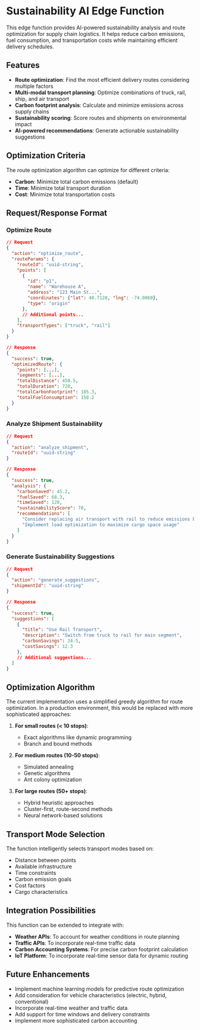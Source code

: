 
# Sustainability AI Edge Function

This edge function provides AI-powered sustainability analysis and route optimization for supply chain logistics. It helps reduce carbon emissions, fuel consumption, and transportation costs while maintaining efficient delivery schedules.

## Features

- **Route optimization**: Find the most efficient delivery routes considering multiple factors
- **Multi-modal transport planning**: Optimize combinations of truck, rail, ship, and air transport
- **Carbon footprint analysis**: Calculate and minimize emissions across supply chains
- **Sustainability scoring**: Score routes and shipments on environmental impact
- **AI-powered recommendations**: Generate actionable sustainability suggestions

## Optimization Criteria

The route optimization algorithm can optimize for different criteria:

- **Carbon**: Minimize total carbon emissions (default)
- **Time**: Minimize total transport duration
- **Cost**: Minimize total transportation costs

## Request/Response Format

### Optimize Route
```json
// Request
{
  "action": "optimize_route",
  "routeParams": {
    "routeId": "uuid-string",
    "points": [
      {
        "id": "p1",
        "name": "Warehouse A",
        "address": "123 Main St...",
        "coordinates": {"lat": 40.7128, "lng": -74.0060},
        "type": "origin"
      },
      // Additional points...
    ],
    "transportTypes": ["truck", "rail"]
  }
}

// Response
{
  "success": true,
  "optimizedRoute": {
    "points": [...],
    "segments": [...],
    "totalDistance": 450.5,
    "totalDuration": 720,
    "totalCarbonFootprint": 105.3,
    "totalFuelConsumption": 158.2
  }
}
```

### Analyze Shipment Sustainability
```json
// Request
{
  "action": "analyze_shipment",
  "routeId": "uuid-string"
}

// Response
{
  "success": true,
  "analysis": {
    "carbonSaved": 45.2,
    "fuelSaved": 68.3,
    "timeSaved": 120,
    "sustainabilityScore": 78,
    "recommendations": [
      "Consider replacing air transport with rail to reduce emissions by 30%",
      "Implement load optimization to maximize cargo space usage"
    ]
  }
}
```

### Generate Sustainability Suggestions
```json
// Request
{
  "action": "generate_suggestions",
  "shipmentId": "uuid-string"
}

// Response
{
  "success": true,
  "suggestions": [
    {
      "title": "Use Rail Transport",
      "description": "Switch from truck to rail for main segment",
      "carbonSavings": 24.5,
      "costSavings": 12.3
    },
    // Additional suggestions...
  ]
}
```

## Optimization Algorithm

The current implementation uses a simplified greedy algorithm for route optimization. In a production environment, this would be replaced with more sophisticated approaches:

1. **For small routes (< 10 stops)**:
   - Exact algorithms like dynamic programming
   - Branch and bound methods

2. **For medium routes (10-50 stops)**:
   - Simulated annealing
   - Genetic algorithms
   - Ant colony optimization

3. **For large routes (50+ stops)**:
   - Hybrid heuristic approaches
   - Cluster-first, route-second methods
   - Neural network-based solutions

## Transport Mode Selection

The function intelligently selects transport modes based on:

- Distance between points
- Available infrastructure
- Time constraints
- Carbon emission goals
- Cost factors
- Cargo characteristics

## Integration Possibilities

This function can be extended to integrate with:

- **Weather APIs**: To account for weather conditions in route planning
- **Traffic APIs**: To incorporate real-time traffic data
- **Carbon Accounting Systems**: For precise carbon footprint calculation
- **IoT Platform**: To incorporate real-time sensor data for dynamic routing

## Future Enhancements

- Implement machine learning models for predictive route optimization
- Add consideration for vehicle characteristics (electric, hybrid, conventional)
- Incorporate real-time weather and traffic data
- Add support for time windows and delivery constraints
- Implement more sophisticated carbon accounting
